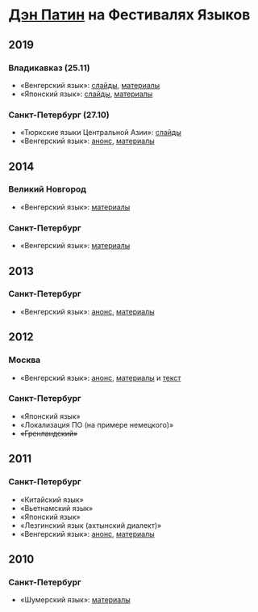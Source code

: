 [Дэн Патин](https://dpat.in) на Фестивалях Языков
=================================================

## 2019

### Владикавказ (25.11)

* «Венгерский язык»: [слайды](https://dpat.in/vladikavkaz19/hungarian), [материалы](handouts/vladikavkaz19-hungarian.pdf)
* «Японский язык»: [слайды](https://dpat.in/vladikavkaz19/japanese), [материалы](handouts/vladikavkaz19-japanese.pdf)

### Санкт-Петербург (27.10)

* «Тюркские языки Центральной Азии»: [слайды](https://dpat.in/festivalo19)
* «Венгерский язык»: [анонс](http://festivalo.ru/2019/vengerskij-yazyk-3.html), [материалы](handouts/spb19-hungarian.pdf)


## 2014

### Великий Новгород

* «Венгерский язык»: [материалы](handouts/novgorod14-hungarian.pdf)

### Санкт-Петербург

* «Венгерский язык»: [материалы](handouts/spb14-hungarian.pdf)


## 2013

### Санкт-Петербург

* «Венгерский язык»: [анонс](http://festivalo.ru/2013/vengerskij-yazyk-2.html), [материалы](handouts/spb13-hungarian.pdf)


## 2012

### Москва

* «Венгерский язык»: [анонс](https://www.lingvafestivalo.info/moskvo/2012/vengerskij-yazyk), [материалы](handouts/msk12-hungarian.pdf) и [текст](handouts/msk12-hungarian-text.pdf)

### Санкт-Петербург

* «Японский язык»
* «Локализация ПО (на примере немецкого)»
* <s>«Гренландский»</s>


## 2011

### Санкт-Петербург

* «Китайский язык»
* «Вьетнамский язык»
* «Японский язык»
* «Лезгинский язык (ахтынский диалект)»
* «Венгерский язык»: [анонс](http://festivalo.ru/2011/vengerskij-yazyk.html), [материалы](handouts/spb11-hungarian.pdf)


## 2010

### Санкт-Петербург

* «Шумерский язык»: [материалы](handouts/spb10-sumerian.pdf)
